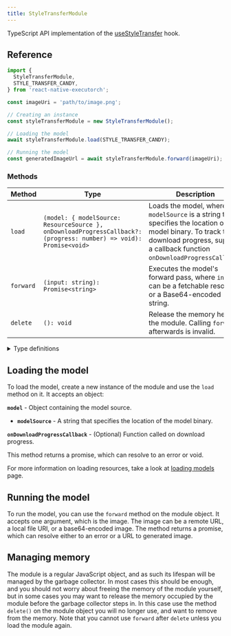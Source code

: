 ```yaml
---
title: StyleTransferModule
---
```


TypeScript API implementation of the [useStyleTransfer](../../02-hooks/02-computer-vision/useStyleTransfer.md) hook.

## Reference

```typescript
import {
  StyleTransferModule,
  STYLE_TRANSFER_CANDY,
} from 'react-native-executorch';

const imageUri = 'path/to/image.png';

// Creating an instance
const styleTransferModule = new StyleTransferModule();

// Loading the model
await styleTransferModule.load(STYLE_TRANSFER_CANDY);

// Running the model
const generatedImageUrl = await styleTransferModule.forward(imageUri);
```

### Methods

| Method    | Type                                                                                                               | Description                                                                                                                                                                                |
| --------- | ------------------------------------------------------------------------------------------------------------------ | ------------------------------------------------------------------------------------------------------------------------------------------------------------------------------------------ |
| `load`    | `(model: { modelSource: ResourceSource }, onDownloadProgressCallback?: (progress: number) => void): Promise<void>` | Loads the model, where `modelSource` is a string that specifies the location of the model binary. To track the download progress, supply a callback function `onDownloadProgressCallback`. |
| `forward` | `(input: string): Promise<string>`                                                                                 | Executes the model's forward pass, where `input` can be a fetchable resource or a Base64-encoded string.                                                                                   |
| `delete`  | `(): void`                                                                                                         | Release the memory held by the module. Calling `forward` afterwards is invalid.                                                                                                            |

<details>
<summary>Type definitions</summary>

```typescript
type ResourceSource = string | number | object;
```

</details>

## Loading the model

To load the model, create a new instance of the module and use the `load` method on it. It accepts an object:

**`model`** - Object containing the model source.

- **`modelSource`** - A string that specifies the location of the model binary.

**`onDownloadProgressCallback`** - (Optional) Function called on download progress.

This method returns a promise, which can resolve to an error or void.

For more information on loading resources, take a look at [loading models](../../01-fundamentals/02-loading-models.md) page.

## Running the model

To run the model, you can use the `forward` method on the module object. It accepts one argument, which is the image. The image can be a remote URL, a local file URI, or a base64-encoded image. The method returns a promise, which can resolve either to an error or a URL to generated image.

## Managing memory

The module is a regular JavaScript object, and as such its lifespan will be managed by the garbage collector. In most cases this should be enough, and you should not worry about freeing the memory of the module yourself, but in some cases you may want to release the memory occupied by the module before the garbage collector steps in. In this case use the method `delete()` on the module object you will no longer use, and want to remove from the memory. Note that you cannot use `forward` after `delete` unless you load the module again.
